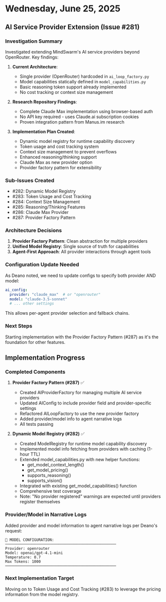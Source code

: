 # Wednesday, June 25, 2025

## AI Service Provider Extension (Issue #281)

### Investigation Summary
Investigated extending MindSwarm's AI service providers beyond OpenRouter. Key findings:

1. **Current Architecture**:
   - Single provider (OpenRouter) hardcoded in `ai_loop_factory.py`
   - Model capabilities statically defined in `model_capabilities.py`
   - Basic reasoning token support already implemented
   - No cost tracking or context size management

2. **Research Repository Findings**:
   - Complete Claude Max implementation using browser-based auth
   - No API key required - uses Claude.ai subscription cookies
   - Proven integration pattern from Manus.im research

3. **Implementation Plan Created**:
   - Dynamic model registry for runtime capability discovery
   - Token usage and cost tracking system
   - Context size management to prevent overflows
   - Enhanced reasoning/thinking support
   - Claude Max as new provider option
   - Provider factory pattern for extensibility

### Sub-Issues Created
- #282: Dynamic Model Registry
- #283: Token Usage and Cost Tracking
- #284: Context Size Management
- #285: Reasoning/Thinking Features
- #286: Claude Max Provider
- #287: Provider Factory Pattern

### Architecture Decisions
1. **Provider Factory Pattern**: Clean abstraction for multiple providers
2. **Unified Model Registry**: Single source of truth for capabilities
3. **Agent-First Approach**: All provider interactions through agent tools

### Configuration Update Needed
As Deano noted, we need to update configs to specify both provider AND model:
```yaml
ai_config:
  provider: "claude_max"  # or "openrouter"
  model: "claude-3.5-sonnet"
  # ... other settings
```

This allows per-agent provider selection and fallback chains.

### Next Steps
Starting implementation with the Provider Factory Pattern (#287) as it's the foundation for other features.

## Implementation Progress

### Completed Components

1. **Provider Factory Pattern (#287)** ✅
   - Created AIProviderFactory for managing multiple AI service providers
   - Updated AIConfig to include provider field and provider-specific settings
   - Refactored AILoopFactory to use the new provider factory
   - Added provider/model info to agent narrative logs
   - All tests passing

2. **Dynamic Model Registry (#282)** ✅
   - Created ModelRegistry for runtime model capability discovery
   - Implemented model info fetching from providers with caching (1-hour TTL)
   - Extended model_capabilities.py with new helper functions:
     - get_model_context_length()
     - get_model_pricing()
     - supports_reasoning()
     - supports_vision()
   - Integrated with existing get_model_capabilities() function
   - Comprehensive test coverage
   - Note: "No provider registered" warnings are expected until providers register themselves

### Provider/Model in Narrative Logs
Added provider and model information to agent narrative logs per Deano's request:
```
🤖 MODEL CONFIGURATION:
──────────────────────────────────────────────────
Provider: openrouter
Model: openai/gpt-4.1-mini
Temperature: 0.7
Max Tokens: 1000
──────────────────────────────────────────────────
```

### Next Implementation Target
Moving on to Token Usage and Cost Tracking (#283) to leverage the pricing information from the model registry.